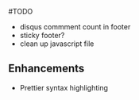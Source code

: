 #TODO

- disqus commment count in footer
- sticky footer?
- clean up javascript file

## Enhancements
- Prettier syntax highlighting
